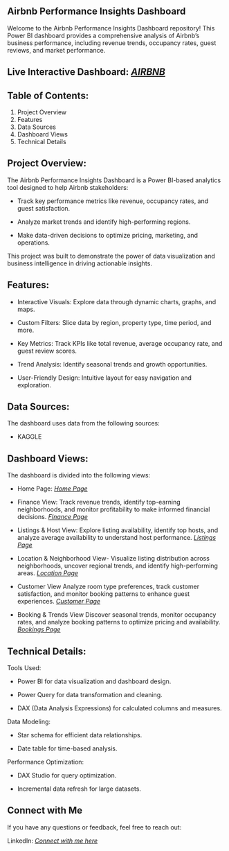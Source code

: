 ## Airbnb Performance Insights Dashboard
Welcome to the Airbnb Performance Insights Dashboard repository! This Power BI dashboard provides a comprehensive analysis of Airbnb’s business performance, including revenue trends, occupancy rates, guest reviews, and market performance.

## Live Interactive Dashboard: _[AIRBNB](https://app.powerbi.com/groups/0287eb28-7f32-4d4b-a01f-da51ed19db68/reports/c49c5358-623f-46ea-a80c-893f09fca9a5/a9031e0a93003d4d8cd8?experience=power-bi)_

## Table of Contents:
1. Project Overview
2. Features
3. Data Sources
4. Dashboard Views
5. Technical Details

## Project Overview:
The Airbnb Performance Insights Dashboard is a Power BI-based analytics tool designed to help Airbnb stakeholders:

- Track key performance metrics like revenue, occupancy rates, and guest satisfaction.

- Analyze market trends and identify high-performing regions.

- Make data-driven decisions to optimize pricing, marketing, and operations.

This project was built to demonstrate the power of data visualization and business intelligence in driving actionable insights.

## Features:
- Interactive Visuals: Explore data through dynamic charts, graphs, and maps.

- Custom Filters: Slice data by region, property type, time period, and more.

- Key Metrics: Track KPIs like total revenue, average occupancy rate, and guest review scores.

- Trend Analysis: Identify seasonal trends and growth opportunities.

- User-Friendly Design: Intuitive layout for easy navigation and exploration.

## Data Sources:
The dashboard uses data from the following sources:

- KAGGLE

## Dashboard Views:
The dashboard is divided into the following views:

- Home Page: _[Home Page](https://github.com/Anila-03/airbnb-performance-insights-dashboard/blob/main/Home%20Page%20Airbnb.png)_
  
- Finance View:
Track revenue trends, identify top-earning neighborhoods, and monitor profitability to make informed financial decisions.
 _[FInance Page](https://github.com/Anila-03/airbnb-performance-insights-dashboard/blob/main/FInance%20Airbnb.png)_

- Listings & Host View:
Explore listing availability, identify top hosts, and analyze average availability to understand host performance.
 _[Listings Page](https://github.com/Anila-03/airbnb-performance-insights-dashboard/blob/main/Lisitngs%20Airbnb.png)_

- Location & Neighborhood View-
Visualize listing distribution across neighborhoods, uncover regional trends, and identify high-performing areas.
 _[Location Page](https://github.com/Anila-03/airbnb-performance-insights-dashboard/blob/main/Location%20Airbnb.png)_

- Customer View
Analyze room type preferences, track customer satisfaction, and monitor booking patterns to enhance guest experiences.
 _[Customer Page](https://github.com/Anila-03/airbnb-performance-insights-dashboard/blob/main/Customer%20Airbnb.png)_

- Booking & Trends View
Discover seasonal trends, monitor occupancy rates, and analyze booking patterns to optimize pricing and availability.
 _[Bookings Page](https://github.com/Anila-03/airbnb-performance-insights-dashboard/blob/main/Booking%20Airbnb.png)_

## Technical Details:
Tools Used:

- Power BI for data visualization and dashboard design.

- Power Query for data transformation and cleaning.

- DAX (Data Analysis Expressions) for calculated columns and measures.

Data Modeling:

- Star schema for efficient data relationships.

- Date table for time-based analysis.

Performance Optimization:

- DAX Studio for query optimization.

- Incremental data refresh for large datasets.

## Connect with Me
If you have any questions or feedback, feel free to reach out:

LinkedIn:  _[Connect with me here](https://www.linkedin.com/in/anilakathi/)_








